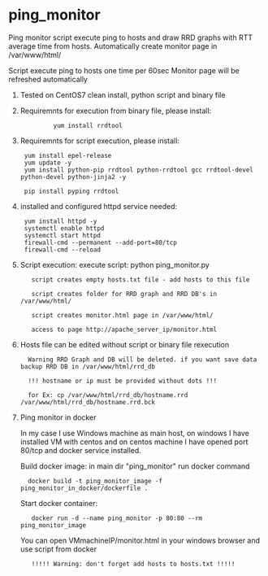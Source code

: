# ping_monitor

Ping monitor script execute ping to hosts and draw RRD graphs with RTT average time from hosts. Automatically create monitor page in /var/www/html/

Script execute ping to hosts one time per 60sec
Monitor page will be refreshed automatically

1. Tested on CentOS7 clean install, python script and binary file

2. Requiremnts for execution from binary file, please install: 
                
                yum install rrdtool
                
4. Requiremnts for script execution, please install: 

        yum install epel-release
        yum update -y
        yum install python-pip rrdtool python-rrdtool gcc rrdtool-devel python-devel python-jinja2 -y
        
        pip install pyping rrdtool
        
5. installed and configured httpd service needed:

        yum install httpd -y
        systemctl enable httpd
        systemctl start httpd
        firewall-cmd --permanent --add-port=80/tcp
        firewall-cmd --reload
        
6. Script execution:
          execute script: python ping_monitor.py
          
          script creates empty hosts.txt file - add hosts to this file
          
          script creates folder for RRD graph and RRD DB's in /var/www/html/
          
          script creates monitor.html page in /var/www/html/
          
          access to page http://apache_server_ip/monitor.html
          
 7. Hosts file can be edited without script or binary file rexecution
 
          Warning RRD Graph and DB will be deleted. if you want save data backup RRD DB in /var/www/html/rrd_db
          
          !!! hostname or ip must be provided without dots !!!
          
          for Ex: cp /var/www/html/rrd_db/hostname.rrd /var/www/html/rrd_db/hostname.rrd.bck
          
 8. Ping monitor in docker
 
     In my case I use Windows machine as main host, on windows I have installed VM with centos and on centos machine I have opened port 80/tcp and docker service            installed.
     
     Build docker image: in main dir "ping_monitor" run docker command
     
          docker build -t ping_monitor_image -f ping_monitor_in_docker/dockerfile .
      
     Start docker container:
     
           docker run -d --name ping_monitor -p 80:80 --rm ping_monitor_image
      
     You can open VMmachineIP/monitor.html in your windows browser and use script from docker
     
           !!!!! Warning: don't forget add hosts to hosts.txt !!!!!
          
          
        
        
        
        
